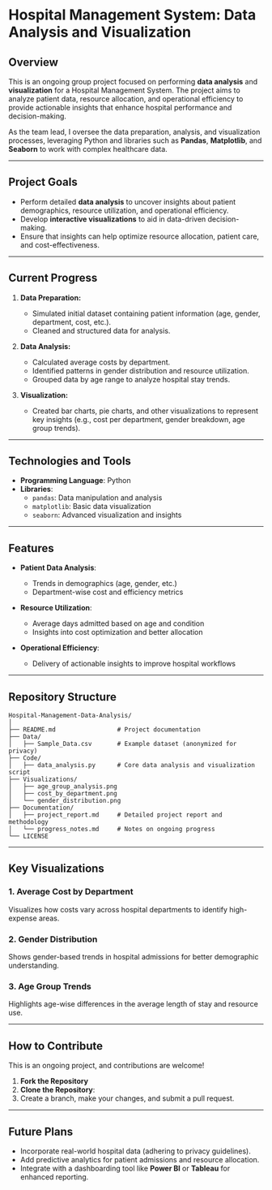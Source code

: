 # **Hospital Management System: Data Analysis and Visualization**

## **Overview**  
This is an ongoing group project focused on performing **data analysis** and **visualization** for a Hospital Management System. The project aims to analyze patient data, resource allocation, and operational efficiency to provide actionable insights that enhance hospital performance and decision-making.  

As the team lead, I oversee the data preparation, analysis, and visualization processes, leveraging Python and libraries such as **Pandas**, **Matplotlib**, and **Seaborn** to work with complex healthcare data.  

---

## **Project Goals**  
- Perform detailed **data analysis** to uncover insights about patient demographics, resource utilization, and operational efficiency.  
- Develop **interactive visualizations** to aid in data-driven decision-making.  
- Ensure that insights can help optimize resource allocation, patient care, and cost-effectiveness.

---

## **Current Progress**  
1. **Data Preparation:**  
   - Simulated initial dataset containing patient information (age, gender, department, cost, etc.).  
   - Cleaned and structured data for analysis.  

2. **Data Analysis:**  
   - Calculated average costs by department.  
   - Identified patterns in gender distribution and resource utilization.  
   - Grouped data by age range to analyze hospital stay trends.  

3. **Visualization:**  
   - Created bar charts, pie charts, and other visualizations to represent key insights (e.g., cost per department, gender breakdown, age group trends).  

---

## **Technologies and Tools**  
- **Programming Language**: Python  
- **Libraries**:  
  - `pandas`: Data manipulation and analysis  
  - `matplotlib`: Basic data visualization  
  - `seaborn`: Advanced visualization and insights  

---

## **Features**  
- **Patient Data Analysis**:  
  - Trends in demographics (age, gender, etc.)  
  - Department-wise cost and efficiency metrics  

- **Resource Utilization**:  
  - Average days admitted based on age and condition  
  - Insights into cost optimization and better allocation  

- **Operational Efficiency**:  
  - Delivery of actionable insights to improve hospital workflows  

---

## **Repository Structure**  
```plaintext
Hospital-Management-Data-Analysis/
│
├── README.md                 # Project documentation
├── Data/
│   ├── Sample_Data.csv       # Example dataset (anonymized for privacy)
├── Code/
│   ├── data_analysis.py      # Core data analysis and visualization script
├── Visualizations/
│   ├── age_group_analysis.png
│   ├── cost_by_department.png
│   └── gender_distribution.png
├── Documentation/
│   ├── project_report.md     # Detailed project report and methodology
│   └── progress_notes.md     # Notes on ongoing progress
└── LICENSE
```

---

## **Key Visualizations**  
### 1. **Average Cost by Department**  
Visualizes how costs vary across hospital departments to identify high-expense areas.  

### 2. **Gender Distribution**  
Shows gender-based trends in hospital admissions for better demographic understanding.  

### 3. **Age Group Trends**  
Highlights age-wise differences in the average length of stay and resource use.  

---

## **How to Contribute**  
This is an ongoing project, and contributions are welcome!  
1. **Fork the Repository**  
2. **Clone the Repository**:
3. Create a branch, make your changes, and submit a pull request.

---

## **Future Plans**  
- Incorporate real-world hospital data (adhering to privacy guidelines).  
- Add predictive analytics for patient admissions and resource allocation.  
- Integrate with a dashboarding tool like **Power BI** or **Tableau** for enhanced reporting. 
